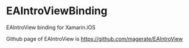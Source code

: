 # EAIntroViewBinding
EAIntroView binding for Xamarin.iOS

Github page of EAIntroView is https://github.com/magerate/EAIntroView


